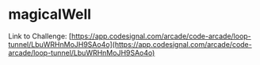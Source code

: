 # magicalWell

Link to Challenge: [https://app.codesignal.com/arcade/code-arcade/loop-tunnel/LbuWRHnMoJH9SAo4o](https://app.codesignal.com/arcade/code-arcade/loop-tunnel/LbuWRHnMoJH9SAo4o)